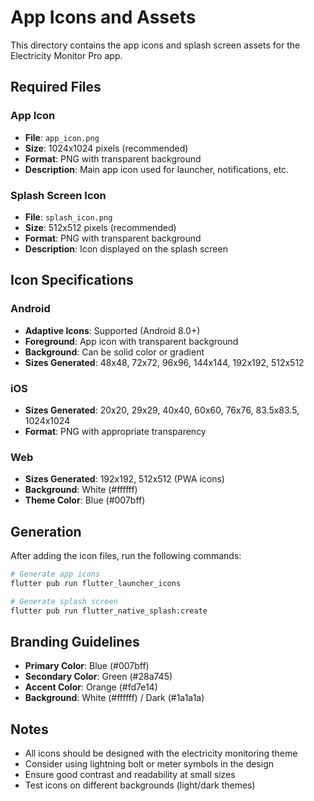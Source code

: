 # App Icons and Assets

This directory contains the app icons and splash screen assets for the Electricity Monitor Pro app.

## Required Files

### App Icon
- **File**: `app_icon.png`
- **Size**: 1024x1024 pixels (recommended)
- **Format**: PNG with transparent background
- **Description**: Main app icon used for launcher, notifications, etc.

### Splash Screen Icon
- **File**: `splash_icon.png`
- **Size**: 512x512 pixels (recommended)
- **Format**: PNG with transparent background
- **Description**: Icon displayed on the splash screen

## Icon Specifications

### Android
- **Adaptive Icons**: Supported (Android 8.0+)
- **Foreground**: App icon with transparent background
- **Background**: Can be solid color or gradient
- **Sizes Generated**: 48x48, 72x72, 96x96, 144x144, 192x192, 512x512

### iOS
- **Sizes Generated**: 20x20, 29x29, 40x40, 60x60, 76x76, 83.5x83.5, 1024x1024
- **Format**: PNG with appropriate transparency

### Web
- **Sizes Generated**: 192x192, 512x512 (PWA icons)
- **Background**: White (#ffffff)
- **Theme Color**: Blue (#007bff)

## Generation

After adding the icon files, run the following commands:

```bash
# Generate app icons
flutter pub run flutter_launcher_icons

# Generate splash screen
flutter pub run flutter_native_splash:create
```

## Branding Guidelines

- **Primary Color**: Blue (#007bff)
- **Secondary Color**: Green (#28a745)
- **Accent Color**: Orange (#fd7e14)
- **Background**: White (#ffffff) / Dark (#1a1a1a)

## Notes

- All icons should be designed with the electricity monitoring theme
- Consider using lightning bolt or meter symbols in the design
- Ensure good contrast and readability at small sizes
- Test icons on different backgrounds (light/dark themes)